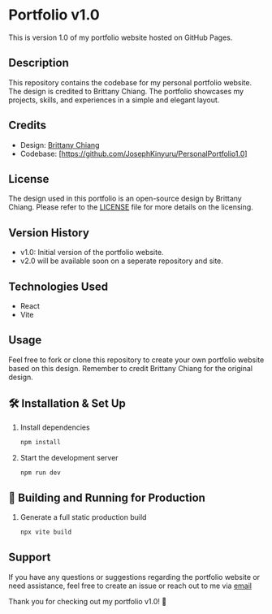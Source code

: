 # Portfolio v1.0

This is version 1.0 of my portfolio website hosted on GitHub Pages.

## Description

This repository contains the codebase for my personal portfolio website. The design is credited to Brittany Chiang. The portfolio showcases my projects, skills, and experiences in a simple and elegant layout.

## Credits

- Design: [Brittany Chiang](https://brittanychiang.com/)
- Codebase: [https://github.com/JosephKinyuru/PersonalPortfolio1.0]

## License

The design used in this portfolio is an open-source design by Brittany Chiang. Please refer to the [LICENSE](https://github.com/JosephKinyuru/PersonalPortfolio1.0/blob/main/LICENSE) file for more details on the licensing.

## Version History

- v1.0: Initial version of the portfolio website.
- v2.0 will be available soon on a seperate repository and site.

## Technologies Used

- React
- Vite

## Usage

Feel free to fork or clone this repository to create your own portfolio website based on this design. Remember to credit Brittany Chiang for the original design.

## 🛠 Installation & Set Up

1. Install dependencies

   ```sh
   npm install
   ```

2. Start the development server

   ```sh
   npm run dev

## 🚀 Building and Running for Production

1. Generate a full static production build

   ```sh
   npx vite build
   ```

## Support

If you have any questions or suggestions regarding the portfolio website or need assistance, feel free to create an issue or reach out to me via [email](josephkinyuru22@gmail.com)

Thank you for checking out my portfolio v1.0! 🚀
